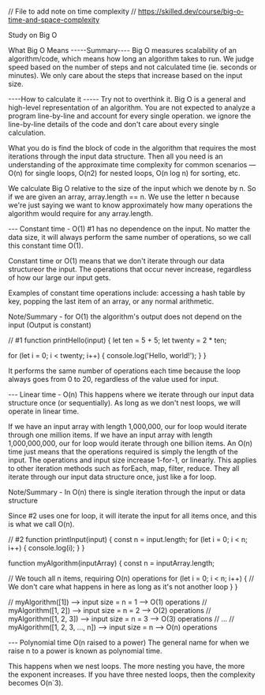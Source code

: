 // File to add note on time complexity
// https://skilled.dev/course/big-o-time-and-space-complexity

Study on Big O 



What Big O Means
-----Summary----
Big O measures scalability of an algorithm/code, which means how long an algorithm takes to run. 
We judge speed based on the number of steps and not calculated time (ie. seconds or minutes).
We only care about the steps that increase based on the input size.

----How to calculate it -----
Try not to overthink it. Big O is a general and high-level representation of an algorithm. You are not expected to analyze a program line-by-line and account for every single operation. we ignore the line-by-line details of the code and don't care about every single calculation.

What you do is find the block of code in the algorithm that requires the most iterations through the input data structure. Then all you need is an understanding of the approximate time complexity for common scenarios — O(n) for single loops, O(n2) for nested loops, O(n log n) for sorting, etc.

We calculate Big O relative to the size of the input which we denote by n. So if we are given an array, array.length == n. We use the letter n because we're just saying we want to know approximately how many operations the algorithm would require for any array.length.

--- Constant time - O(1)
#1 has no dependence on the input. No matter the data size, it will always perform the same number of operations, so we call this constant time O(1). 

Constant time or O(1) means that we don't iterate through our data structureor the input. The operations that occur never increase, regardless of how our large our input gets.

Examples of constant time operations include: accessing a hash table by key, popping the last item of an array, or any normal arithmetic.


Note/Summary - for O(1) the algorithm's output does not depend on the input (Output is constant)

// #1
function printHello(input) {
  let ten = 5 + 5;
  let twenty = 2 * ten;

  for (let i = 0; i < twenty; i++) {
    console.log('Hello, world!');
  }
}

It performs the same number of operations each time because the loop always goes from 0 to 20, regardless of the value used for input.


--- Linear time - O(n) 
This happens where we iterate through our input data structure once (or sequentially). As long as we don't nest loops, we will operate in linear time.

If we have an input array with length 1,000,000, our for loop would iterate through one million items. If we have an input array with length 1,000,000,000, our for loop would iterate through one billion items. An O(n) time just means that the operations required is simply the length of the input. The operations and input size increase 1-for-1, or linearly.
This applies to other iteration methods such as forEach, map, filter, reduce. They all iterate through our input data structure once, just like a for loop.

Note/Summary - In O(n) there is single iteration through the input or data structure

Since #2 uses one for loop, it will iterate the input for all items once, and this is what we call O(n).

// #2
function printInput(input) {
  const n = input.length;
  for (let i = 0; i < n; i++) {
    console.log(i);
  }
}

function myAlgorithm(inputArray) {
  const n = inputArray.length;

  // We touch all n items, requiring O(n) operations
  for (let i = 0; i < n; i++) {
    // We don't care what happens in here as long as it's not another loop
  }
}

// myAlgorithm([1])  -->  input size = n = 1  -->  O(1) operations
// myAlgorithm([1, 2])  -->  input size = n = 2  -->  O(2) operations
// myAlgorithm([1, 2, 3])  -->  input size = n = 3  -->  O(3) operations
// ...
// myAlgorithm([1, 2, 3, ..., n])  -->  input size = n  -->  O(n) operations



--- Polynomial time O(n raised to a power)
The general name for when we raise n to a power is known as polynomial time. 

This happens when we nest loops.
The more nesting you have, the more the exponent increases. If you have three nested loops, then the complexity becomes O(n`3).

